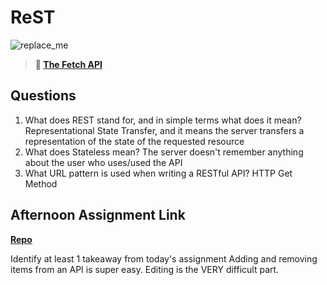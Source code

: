 # ReST

![replace_me](https://codeworks.blob.core.windows.net/public/assets/img/illustrations/placeholder.svg)

> **📖 [The Fetch API](https://codeworksacademy.com/fs-student-guide/resources/wk4/04-Fetch)**

## Questions

1. What does REST stand for, and in simple terms what does it mean?
  Representational State Transfer, and it means the server transfers a representation of the state of the requested resource
2. What does Stateless mean?
  The server doesn't remember anything about the user who uses/used the API
3. What URL pattern is used when writing a RESTful API?
  HTTP Get Method
## Afternoon Assignment Link

**[Repo](https://github.com/maxbennett0/<ASSIGNMENT_REPO>)**

Identify at least 1 takeaway from today's assignment
  Adding and removing items from an API is super easy. Editing is the VERY difficult part.